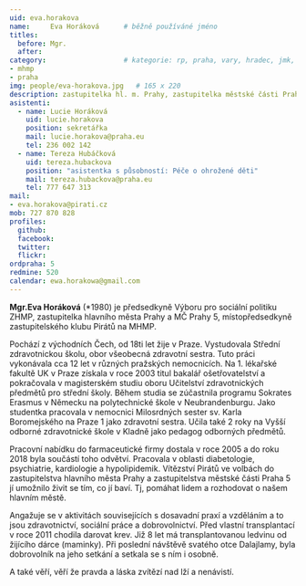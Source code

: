 ```yaml
---
uid: eva.horakova
name:     Eva Horáková  	# běžně používáné jméno
titles:
  before: Mgr. 
  after:
category:                 	# kategorie: rp, praha, vary, hradec, jmk, senat
- mhmp
- praha
img: people/eva-horakova.jpg   # 165 x 220
description: zastupitelka hl. m. Prahy, zastupitelka městské části Praha 5 za Piráty   	# kratký popis, max 160 znaků
asistenti:
  - name: Lucie Horáková
    uid: lucie.horakova
    position: sekretářka
    mail: lucie.horakova@praha.eu
    tel: 236 002 142
  - name: Tereza Hubáčková
    uid: tereza.hubackova
    position: "asistentka s působností: Péče o ohrožené děti"
    mail: tereza.hubackova@praha.eu
    tel: 777 647 313
mail:
- eva.horakova@pirati.cz
mob: 727 870 828
profiles:
  github:       
  facebook:    
  twitter: 		  
  flickr:		  
ordpraha: 5
redmine: 520
calendar: ewa.horakowa@gmail.com
---
```


**Mgr.Eva Horáková** (*1980) je předsedkyně Výboru pro sociální politiku ZHMP, zastupitelka hlavního města Prahy a MČ Prahy 5, místopředsedkyně zastupitelského klubu Pirátů na MHMP.

Pochází z východních Čech, od 18ti let žije v Praze. Vystudovala Střední zdravotnickou školu, obor všeobecná zdravotní sestra. Tuto práci vykonávala cca 12 let v různých pražských nemocnicích. Na 1. lékařské fakultě UK v Praze získala v roce 2003 titul bakalář ošetřovatelství a pokračovala v magisterském studiu oboru Učitelství zdravotnických předmětů pro střední školy. Během studia se zúčastnila programu Sokrates Erasmus v Německu na polytechnické škole v Neubrandenburgu. Jako studentka pracovala v nemocnici Milosrdných sester sv. Karla Boromejského na Praze 1 jako zdravotní sestra. Učila také 2 roky na Vyšší odborné zdravotnické škole v Kladně jako pedagog odborných předmětů.

Pracovní nabídku do farmaceutické firmy dostala v roce 2005 a do roku 2018 byla součástí toho odvětví. Pracovala v oblasti diabetologie, psychiatrie, kardiologie a hypolipidemik. Vítězství Pirátů ve volbách do zastupitelstva hlavního města Prahy a zastupitelstva městské části Praha 5 jí umožnilo živit se tím, co jí baví. Tj, pomáhat lidem a rozhodovat o našem hlavním městě.

Angažuje se v aktivitách souvisejících s dosavadní praxí a vzděláním a to jsou zdravotnictví, sociální práce a dobrovolnictví. Před vlastní transplantací v roce 2011 chodila darovat krev. Již 8 let má transplantovanou ledvinu od žijícího dárce (maminky). Při poslední návštěvě svatého otce Dalajlamy, byla dobrovolník na jeho setkání a setkala se s ním i osobně.

A také věří, věří že pravda a láska zvítězí nad lží a nenávistí.

